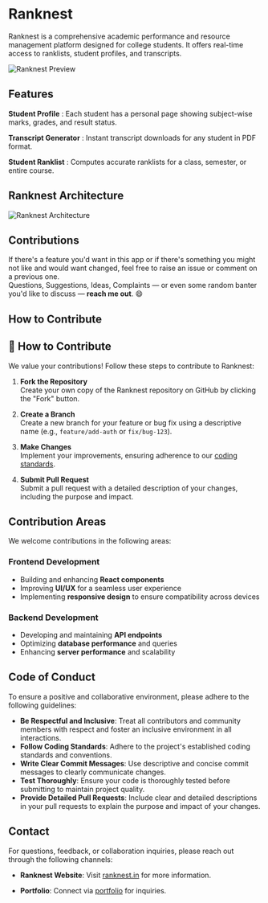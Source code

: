 
# Ranknest


Ranknest is a comprehensive academic performance and resource management platform designed for college students. It offers real-time access to ranklists, student profiles, and transcripts.





![Ranknest Preview](https://res.cloudinary.com/dezt3uhp4/image/upload/v1754328019/Screenshot_2025-08-04_224959_ttqql0.png)
## Features

**Student Profile** : Each student has a personal page showing subject-wise marks, grades, and result status.

**Transcript Generator** : Instant transcript downloads for any student in PDF format.


**Student Ranklist** : Computes accurate ranklists for a class, semester, or entire course.
## Ranknest Architecture

![Ranknest Architecture](https://res.cloudinary.com/dezt3uhp4/image/upload/v1754331091/Screenshot_2025-08-04_233923_s2rhvv.png)
## Contributions

If there's a feature you'd want in this app or if there's something you might not like and would want changed, feel free to raise an issue or comment on a previous one.  
Questions, Suggestions, Ideas, Complaints — or even some random banter you'd like to discuss — **reach me out**. 😄

## How to Contribute

## 🤝 How to Contribute

We value your contributions! Follow these steps to contribute to Ranknest:

1. **Fork the Repository**  
   Create your own copy of the Ranknest repository on GitHub   by clicking the "Fork" button.

2. **Create a Branch**  
      Create a new branch for your feature or bug fix using a descriptive name (e.g., `feature/add-auth` or `fix/bug-123`).

3. **Make Changes**  
         Implement your improvements, ensuring adherence to our [coding standards](#code-of-conduct).

4. **Submit Pull Request**  
            Submit a pull request with a detailed description of your changes, including the purpose and impact.


## Contribution Areas

We welcome contributions in the following areas:

### Frontend Development
- Building and enhancing **React components**
- Improving **UI/UX** for a seamless user experience
- Implementing **responsive design** to ensure compatibility across devices

### Backend Development
- Developing and maintaining **API endpoints**
- Optimizing **database performance** and queries
- Enhancing **server performance** and scalability

## Code of Conduct

To ensure a positive and collaborative environment, please adhere to the following guidelines:

- **Be Respectful and Inclusive**: Treat all contributors and community members with respect and foster an inclusive environment in all interactions.
- **Follow Coding Standards**: Adhere to the project's established coding standards and conventions.
- **Write Clear Commit Messages**: Use descriptive and concise commit messages to clearly communicate changes.
- **Test Thoroughly**: Ensure your code is thoroughly tested before submitting to maintain project quality.
- **Provide Detailed Pull Requests**: Include clear and detailed descriptions in your pull requests to explain the purpose and impact of your changes.
































## Contact

For questions, feedback, or collaboration inquiries, please reach out through the following channels:


- **Ranknest Website**: Visit [ranknest.in](https://www.ranknest.in) for more information.

- **Portfolio**: Connect via [portfolio](https://jitendrabansal.vercel.app/) for inquiries.






